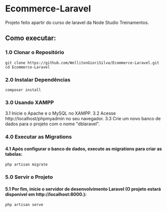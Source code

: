 # Ecommerce-Laravel

Projeto feito apartir do curso de laravel da Node Studio Treinamentos.

## Como executar:

### 1.0 Clonar o Repositório
``git clone https://github.com/WellitonGioriSilva/Ecommerce-Laravel.git``  
``cd Ecommerce-Laravel``

### 2.0 Instalar Dependências
``composer install``

### 3.0 Usando XAMPP
3.1 Inicie o Apache e o MySQL no XAMPP.
3.2 Acesse http://localhost/phpmyadmin no seu navegador.
3.3 Crie um novo banco de dados para o projeto com o nome "dblaravel".

### 4.0 Executar as Migrations
#### 4.1 Após configurar o banco de dados, execute as migrations para criar as tabelas:
``php artisan migrate``

### 5.0 Servir o Projeto
#### 5.1 Por fim, inicie o servidor de desenvolvimento Laravel (O projeto estará disponível em http://localhost:8000.):
``php artisan serve``
